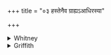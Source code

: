 +++
title = "०३ हस्तेनैव ग्राह्यऽआधिरस्या"

+++

<details><summary>Whitney</summary>

### Translation
3. To be seized by the hand indeed is the pledge (? *ādhí*) of her, if  
one has said "\[she is\] the Brahman's wife"; she stood not to be sent  
forth for a messenger: so is made safe (*gupitá*) the kingdom of the  
Kshatriya.}}

### Notes
The sense of **a** and **c** is obscure; perhaps we ought to read  
*háste* (or *-tena*) *nāí ’vá* in **a**, 'nothing of hers is to be  
meddled with, when once she is declared the Brahman's.' The mss. vary  
between *grāhyás* (B.), *grā́hyas* (E.), and *grāhyàs* (the rest). RV.  
reads *ávocan* in **b**, and adds *iyám* before *íti*, by omitting which  
our text damages the meter (but the Anukr. does not notice it). RV. also  
has in **c** *prahyè* for *prahéyā;* the two readings are of virtually  
identicjil meaning; emendation to *dūtyā̀ya* is desirable. Ppp. reads  
*ādir* in **a**.
</details>

<details><summary>Griffith</summary>

The man, her pledge, must by the hand be taken when he hath cried, She is a Brahman's consort. She stayed not for a herald to conduct her: thus is the kingdom of a ruler guarded.
</details>
